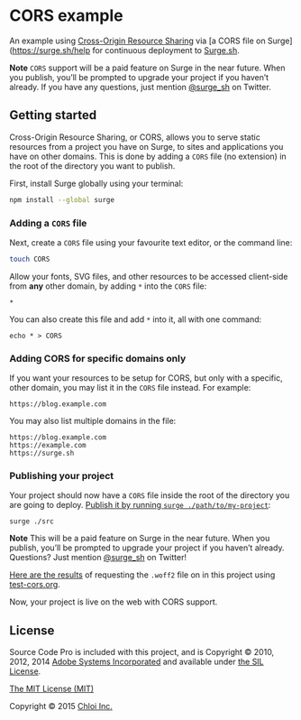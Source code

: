 # CORS example

An example using [Cross-Origin Resource Sharing](https://developer.mozilla.org/en-US/docs/Web/HTTP/Access_control_CORS) via [a CORS file on Surge](https://surge.sh/help for continuous deployment to [Surge.sh](http://localhost:5001/help/enabling-cross-origin-resource-sharing).

**Note** `CORS` support will be a paid feature on Surge in the near future. When you publish, you’ll be prompted to upgrade your project if you haven’t already. If you have any questions, just mention [@surge_sh](https://twitter.com/surge_sh) on Twitter.

## Getting started

Cross-Origin Resource Sharing, or CORS, allows you to serve static resources from a project you have on Surge, to sites and applications you have on other domains. This is done by adding a `CORS` file (no extension) in the root of the directory you want to publish.

First, install Surge globally using your terminal:

```sh
npm install --global surge
```

### Adding a `CORS` file

Next, create a `CORS` file using your favourite text editor, or the command line:

```sh
touch CORS
```

Allow your fonts, SVG files, and other resources to be accessed client-side from __any__ other domain, by adding `*` into the `CORS` file:

```
*
```

You can also create this file and add `*` into it, all with one command:

```
echo * > CORS
```

### Adding CORS for specific domains only

If you want your resources to be setup for CORS, but only with a specific, other domain, you may list it in the `CORS` file instead. For example:

```
https://blog.example.com
```

You may also list multiple domains in the file:

```
https://blog.example.com
https://example.com
https://surge.sh
```

### Publishing your project

Your project should now have a `CORS` file inside the root of the directory you are going to deploy. [Publish it by running `surge ./path/to/my-project`](/help/getting-started-with-surge):

```
surge ./src
```

**Note** This will be a paid feature on Surge in the near future. When you publish, you’ll be prompted to upgrade your project if you haven’t already. Questions? Just mention [@surge_sh](https://twitter.com/surge_sh) on Twitter!

[Here are the results](http://client.cors-api.appspot.com/client#?client_method=GET&client_credentials=false&server_url=http%3A%2F%2Fexample-cors.surge.sh%2Fsourcesanspro-black.woff2&server_enable=true&server_status=200&server_credentials=false&server_tabs=remote) of requesting the `.woff2` file on in this project using [test-cors.org](http://test-cors.org).

Now, your project is live on the web with CORS support.

## License

Source Code Pro is included with this project, and is Copyright © 2010, 2012, 2014 [Adobe Systems Incorporated](http://www.adobe.com/) and available under [the SIL License](https://github.com/adobe-fonts/source-sans-pro/blob/master/LICENSE.txt).

[The MIT License (MIT)](LICENSE.md)

Copyright © 2015 [Chloi Inc.](http://chloi.io)
